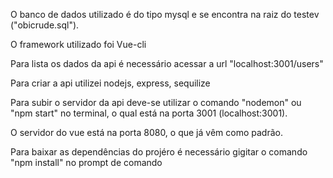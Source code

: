 
O banco de dados utilizado é do tipo mysql e se encontra na raiz do testev ("obicrude.sql").

O framework utilizado foi Vue-cli

Para lista os dados da api é necessário acessar a url "localhost:3001/users" 

Para criar a api utilizei nodejs, express, sequilize

Para subir o servidor da api deve-se utilizar o comando "nodemon" ou "npm start" no terminal,
o qual está na porta 3001 (localhost:3001).

O servidor do vue está na porta 8080, o que já vêm como padrão.

Para baixar as dependências do projéro é necessário gigitar o comando 
"npm install" no prompt de comando